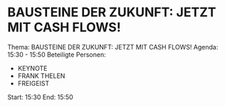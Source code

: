 # BAUSTEINE DER ZUKUNFT: JETZT MIT CASH FLOWS!
Thema: BAUSTEINE DER ZUKUNFT: JETZT MIT CASH FLOWS!
Agenda: 15:30 - 15:50
Beteiligte Personen:
- KEYNOTE
- FRANK THELEN
- FREIGEIST

Start: 15:30
End: 15:50
